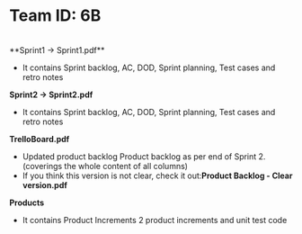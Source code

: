 # Team ID:                 6B
<BR/>
**Sprint1 -> Sprint1.pdf**
<BR/>

* It contains Sprint backlog, AC, DOD, Sprint planning, Test cases and retro notes

**Sprint2 -> Sprint2.pdf**
<BR/>

* It contains Sprint backlog, AC, DOD, Sprint planning, Test cases and retro notes

**TrelloBoard.pdf**
<BR/>

* Updated product backlog
Product backlog as per end of Sprint 2.(coverings the whole content of all columns)
* If you think this version is not clear, check it out:**Product Backlog - Clear version.pdf**

**Products**
<BR/>

* It contains Product Increments
2 product increments and unit test code